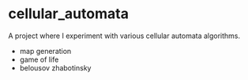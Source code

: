 # cellular_automata
A project where I experiment with various cellular automata algorithms.

* map generation
* game of life
* belousov zhabotinsky
